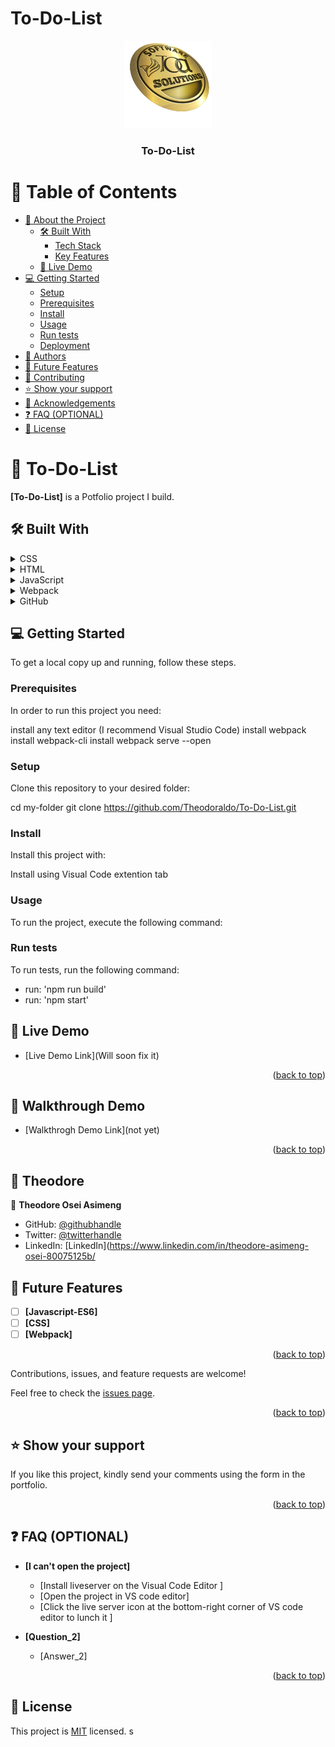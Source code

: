 # To-Do-List

<a name="readme-top"></a>

  <div align="center">
  <img src="./mylogo.png" alt="logo" width="140"  height="auto" />
  <br/>

  <h3><b>To-Do-List</b></h3>

</div>

<!-- TABLE OF CONTENTS -->

# 📗 Table of Contents

- [📖 About the Project](#about-project)
  - [🛠 Built With](#built-with)
    - [Tech Stack](#tech-stack)
    - [Key Features](#key-features)
  - [🚀 Live Demo](#live-demo)
- [💻 Getting Started](#getting-started)
  - [Setup](#setup)
  - [Prerequisites](#prerequisites)
  - [Install](#install)
  - [Usage](#usage)
  - [Run tests](#run-tests)
  - [Deployment](#triangular_flag_on_post-deployment)
- [👥 Authors](#authors)
- [🔭 Future Features](#future-features)
- [🤝 Contributing](#contributing)
- [⭐️ Show your support](#support)
- [🙏 Acknowledgements](#acknowledgements)
- [❓ FAQ (OPTIONAL)](#faq)
- [📝 License](#license)

<!-- PROJECT DESCRIPTION -->

# 📖 To-Do-List <a name="about-project"></a>

**[To-Do-List]** is a Potfolio project I build.

## 🛠 Built With <a name="built-with"></a>

<details>
  <summary>CSS</summary>
  <ul>
    <li><a href="https://www.tutorialspoint.com/css/index.htm">CSS</a></li>
  </ul>
</details>

<details>
  <summary>HTML</summary>
  <ul>
    <li><a href="https://html.com/">HTML</a></li>
  </ul>
</details>

<details>
  <summary>JavaScript</summary>
  <ul>
    <li><a href="https://javascript.com/">JavaScript</a></li>
  </ul>
</details>

<details>
  <summary>Webpack</summary>
  <ul>
    <li><a https://webpack.js.org/">Webpack</a></li>
  </ul>
</details>

<details>
<summary>GitHub</summary>
  <ul>
    <li><a href="https://github.com/">GitHub</a></li>
  </ul>
</details>

<!-- GETTING STARTED -->

## 💻 Getting Started <a name="getting-started"></a>

To get a local copy up and running, follow these steps.

### Prerequisites

In order to run this project you need:

install any text editor (I recommend Visual Studio Code)
install webpack 
install webpack-cli
install webpack serve --open

### Setup

Clone this repository to your desired folder:

cd my-folder
git clone https://github.com/Theodoraldo/To-Do-List.git

### Install

Install this project with:

Install using Visual Code extention tab

### Usage

To run the project, execute the following command:

### Run tests

To run tests, run the following command:

- run: 'npm run build'
- run: 'npm start'

<!-- LIVE DEMO -->

## 🚀 Live Demo <a name="live-demo"></a>

- [Live Demo Link](Will soon fix it)

<p align="right">(<a href="#readme-top">back to top</a>)</p>

<!-- LIVE DEMO -->

## 🚀 Walkthrough Demo <a name="live-demo"></a>

- [Walkthrogh Demo Link](not yet)

<p align="right">(<a href="#readme-top">back to top</a>)</p>

<!-- AUTHORS -->

## 👥 Theodore <a name="authors"></a>

👤 **Theodore Osei Asimeng**

- GitHub: [@githubhandle](https://github.com/Theodoraldo)
- Twitter: [@twitterhandle](https://twitter.com/AsimengOse33947)
- LinkedIn: [LinkedIn](https://www.linkedin.com/in/theodore-asimeng-osei-80075125b/

<!-- FUTURE FEATURES -->

## 🔭 Future Features <a name="future-features"></a>

- [ ] **[Javascript-ES6]**
- [ ] **[CSS]**
- [ ] **[Webpack]**

<p align="right">(<a href="#readme-top">back to top</a>)</p>

Contributions, issues, and feature requests are welcome!

Feel free to check the [issues page](../../issues/).

<p align="right">(<a href="#readme-top">back to top</a>)</p>

<!-- SUPPORT -->

## ⭐️ Show your support <a name="support"></a>

If you like this project, kindly send your comments using the form in the portfolio.

<p align="right">(<a href="#readme-top">back to top</a>)</p>

<!-- FAQ (optional) -->

## ❓ FAQ (OPTIONAL) <a name="faq"></a>

- **[I can't open the project]**

  - [Install liveserver on the Visual Code Editor ]
  - [Open the project in VS code editor]
  - [Click the live server icon at the bottom-right corner of VS code editor to lunch it ]

- **[Question_2]**

  - [Answer_2]

<p align="right">(<a href="#readme-top">back to top</a>)</p>

<!-- LICENSE -->

## 📝 License <a name="license"></a>

This project is [MIT](./LICENSE) licensed.
s
